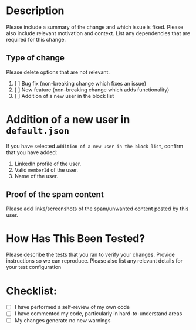 # Description

Please include a summary of the change and which issue is fixed. Please also include relevant motivation and context. List any dependencies that are required for this change.


## Type of change

Please delete options that are not relevant.

1. [ ] Bug fix (non-breaking change which fixes an issue)
1. [ ] New feature (non-breaking change which adds functionality)
1. [ ] Addition of a new user in the block list

# Addition of a new user in `default.json`
If you have selected `Addition of a new user in the block list`, confirm that you have added:

1. LinkedIn profile of the user.
1. Valid `memberId` of the user.
1. Name of the user. 

## Proof of the spam content
Please add links/screenshots of the spam/unwanted content posted by this user.


# How Has This Been Tested?

Please describe the tests that you ran to verify your changes. Provide instructions so we can reproduce. Please also list any relevant details for your test configuration


# Checklist:

- [ ] I have performed a self-review of my own code
- [ ] I have commented my code, particularly in hard-to-understand areas
- [ ] My changes generate no new warnings
